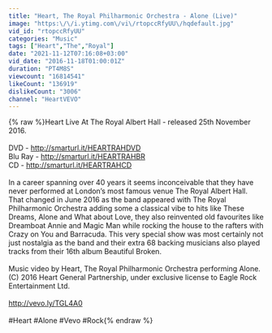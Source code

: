 ```yaml
---
title: "Heart, The Royal Philharmonic Orchestra - Alone (Live)"
image: "https:\/\/i.ytimg.com\/vi\/rtopccRfyUU\/hqdefault.jpg"
vid_id: "rtopccRfyUU"
categories: "Music"
tags: ["Heart","The","Royal"]
date: "2021-11-12T07:16:08+03:00"
vid_date: "2016-11-18T01:00:01Z"
duration: "PT4M8S"
viewcount: "16814541"
likeCount: "136919"
dislikeCount: "3006"
channel: "HeartVEVO"
---
```

{% raw %}Heart Live At The Royal Albert Hall - released 25th November 2016.<br /><br />DVD - <a rel="nofollow" target="blank" href="http://smarturl.it/HEARTRAHDVD">http://smarturl.it/HEARTRAHDVD</a><br />Blu Ray - <a rel="nofollow" target="blank" href="http://smarturl.it/HEARTRAHBR">http://smarturl.it/HEARTRAHBR</a><br />CD - <a rel="nofollow" target="blank" href="http://smarturl.it/HEARTRAHCD">http://smarturl.it/HEARTRAHCD</a><br /><br />In a career spanning over 40 years it seems inconceivable that they have never performed at London’s most famous venue The Royal Albert Hall. That changed in June 2016 as the band appeared with The Royal Philharmonic Orchestra adding some a classical vibe to hits like These Dreams, Alone and What about Love, they also reinvented old favourites like Dreamboat Annie and Magic Man while rocking the house to the rafters with Crazy on You and Barracuda. This very special show was most certainly not just nostalgia as the band and their extra 68 backing musicians also played tracks from their 16th album Beautiful Broken.      <br /><br />Music video by Heart, The Royal Philharmonic Orchestra performing Alone. (C) 2016 Heart General Partnership, under exclusive license to Eagle Rock Entertainment Ltd.<br /><br /><a rel="nofollow" target="blank" href="http://vevo.ly/TGL4A0">http://vevo.ly/TGL4A0</a><br /><br />#Heart #Alone #Vevo #Rock{% endraw %}
